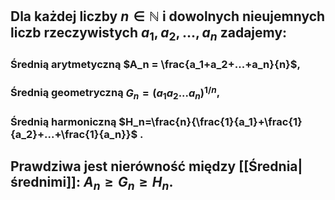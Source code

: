 ## Dla każdej liczby $n \in \mathbb{N}$ i dowolnych nieujemnych liczb rzeczywistych $a_1, a_2, ..., a_n$ zadajemy:

### Średnią arytmetyczną $A_n = \frac{a_1+a_2+...+a_n}{n}$,
### Średnią geometryczną $G_n  = (a_1a_2...a_n)^{1/n}$,
### Średnią harmoniczną $H_n=\frac{n}{\frac{1}{a_1}+\frac{1}{a_2}+...+\frac{1}{a_n}}$ .
## Prawdziwa jest nierówność między [[Średnia|średnimi]]: $A_n \geq G_n \geq H_n$.
